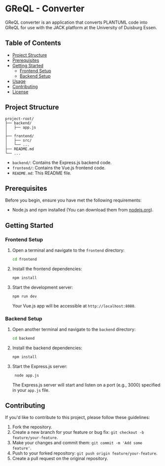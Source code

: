 
# GReQL - Converter

GReQL converter is an application that converts PLANTUML code into GReQL for use with the JACK
platform at the University of Duisburg Essen.

## Table of Contents

- [Project Structure](#project-structure)
- [Prerequisites](#prerequisites)
- [Getting Started](#getting-started)
  - [Frontend Setup](#frontend-setup)
  - [Backend Setup](#backend-setup)
- [Usage](#usage)
- [Contributing](#contributing)
- [License](#license)

## Project Structure

```
project-root/
├── backend/
│   ├── app.js
│   
├── frontend/
│   ├── src/
│   └── ...
├── README.md
└── ...
```

- `backend/`: Contains the Express.js backend code.
- `frontend/`: Contains the Vue.js frontend code.
- `README.md`: This README file.

## Prerequisites

Before you begin, ensure you have met the following requirements:

- Node.js and npm installed (You can download them from [nodejs.org](https://nodejs.org/)).

## Getting Started

### Frontend Setup

1. Open a terminal and navigate to the `frontend` directory:

   ```bash
   cd frontend
   ```

2. Install the frontend dependencies:

   ```bash
   npm install
   ```

3. Start the development server:

   ```bash
   npm run dev
   ```

   Your Vue.js app will be accessible at `http://localhost:8080`.

### Backend Setup

1. Open another terminal and navigate to the `backend` directory:

   ```bash
   cd backend
   ```

2. Install the backend dependencies:

   ```bash
   npm install
   ```

3. Start the Express.js server:

   ```bash
    node app.js
   ```

   The Express.js server will start and listen on a port (e.g., 3000) specified in your `app.js` file.



## Contributing

If you'd like to contribute to this project, please follow these guidelines:

1. Fork the repository.
2. Create a new branch for your feature or bug fix: `git checkout -b feature/your-feature`.
3. Make your changes and commit them: `git commit -m 'Add some feature'`.
4. Push to your forked repository: `git push origin feature/your-feature`.
5. Create a pull request on the original repository.
